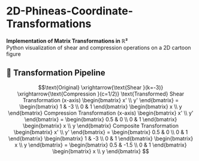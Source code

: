 # 2D-Phineas-Coordinate-Transformations


**Implementation of Matrix Transformations in ℝ²**  
Python visualization of shear and compression operations on a 2D cartoon figure

## 🔢 Transformation Pipeline
```math
\text{Original} \xrightarrow{\text{Shear }(k=-3)} \xrightarrow{\text{Compression }(c=1/2)} \text{Transformed}



Shear Transformation (x-axis)
\begin{bmatrix}
x' \\ y'
\end{bmatrix} = 
\begin{bmatrix}
1 & -3 \\
0 & 1
\end{bmatrix}
\begin{bmatrix}
x \\ y
\end{bmatrix}

Compression Transformation (x-axis)

\begin{bmatrix}
x' \\ y'
\end{bmatrix} = 
\begin{bmatrix}
0.5 & 0 \\
0 & 1
\end{bmatrix}
\begin{bmatrix}
x \\ y
\end{bmatrix}
Composite Transformation
\begin{bmatrix}
x' \\ y'
\end{bmatrix} = 
\begin{bmatrix}
0.5 & 0 \\
0 & 1
\end{bmatrix}
\begin{bmatrix}
1 & -3 \\
0 & 1
\end{bmatrix}
\begin{bmatrix}
x \\ y
\end{bmatrix}
= 
\begin{bmatrix}
0.5 & -1.5 \\
0 & 1
\end{bmatrix}
\begin{bmatrix}
x \\ y
\end{bmatrix}
